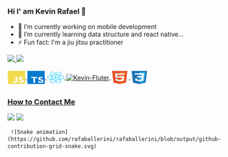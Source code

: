 ### Hi I' am Kevin Rafael  👋

- 🔭 I’m currently working on mobile development
- 🌱 I’m currently learning data structure and react native...
- ⚡ Fun fact: I'm a jiu jitsu practitioner
 <div>
  <a href="https://github.com/kevinraafael">
  <img height="180em" src="https://github-readme-stats.vercel.app/api?username=kevinraafael&show_icons=true&theme=dark&include_all_commits=true&count_private=true"/>
  <img height="180em" src="https://github-readme-stats.vercel.app/api/top-langs/?username=kevinraafael&layout=compact&langs_count=7&theme=dark"/>
</div>
  <div style="display: inline_block"><br>
  <img align="center" alt="Kevin-Js" height="30" width="40" src="https://raw.githubusercontent.com/devicons/devicon/master/icons/javascript/javascript-plain.svg">
  <img align="center" alt="Kevin-Ts" height="30" width="40" src="https://raw.githubusercontent.com/devicons/devicon/master/icons/typescript/typescript-plain.svg">
  <img align="center" alt="Kevin-React" height="30" width="40" src="https://raw.githubusercontent.com/devicons/devicon/master/icons/react/react-original.svg">
   <img align="center" alt="Kevin-Fluter" height="30" width="40" src="https://cdn.jsdelivr.net/gh/devicons/devicon/icons/flutter/flutter-original.svg" />
  <img align="center" alt="Kevin-HTML" height="30" width="40" src="https://raw.githubusercontent.com/devicons/devicon/master/icons/html5/html5-original.svg">
  <img align="center" alt="Kevin-CSS" height="30" width="40" src="https://raw.githubusercontent.com/devicons/devicon/master/icons/css3/css3-original.svg">
 
   
</div>

 ##
 ### How to Contact Me
 <div>  
    
  <a href="https://www.instagram.com/kevinraafael/" target="_blank"><img src="https://img.shields.io/badge/-Instagram-%23E4405F?style=for-the-badge&logo=instagram&logoColor=white"     target="_blank"></a>
  <a href = "kevin.rafael@ufms.br"><img src="https://img.shields.io/badge/-Gmail-%23333?style=for-the-badge&logo=gmail&logoColor=white" target="_blank"></a>
  
  
     ![Snake animation](https://github.com/rafaballerini/rafaballerini/blob/output/github-contribution-grid-snake.svg)

 </div>
  
  
